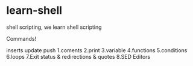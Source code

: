 # learn-shell


shell scripting, we learn shell scripting 

Commands!

inserts update push
1.coments
2.print
3.variable
4.functions
5.conditions
6.loops
7.Exit status & redirections & quotes
8.SED Editors

